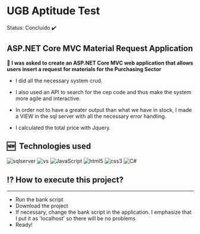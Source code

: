 <h1>UGB Aptitude Test</h1>

Status: Concluído ✔️

## ASP.NET Core MVC Material Request Application

**📃 I was asked to create an ASP.NET Core MVC web application that allows users
insert a request for materials for the Purchasing Sector**

* I did all the necessary system crud.

* I also used an API to search for the cep code and thus make the system more agile and interactive.

* In order not to have a greater output than what we have in stock, I made a VIEW in the sql server with all the necessary error handling.

* I calculated the total price with Jquery.

## 🆕 &nbsp;Technologies used
<img align="center" alt="sqlserver" src="https://img.shields.io/badge/Microsoft_SQL_Server-CC2927?style=for-the-badge&logo=microsoft-sql-server&logoColor=white" />
<img align="center" alt="vs" src="https://img.shields.io/badge/Visual_Studio-5C2D91?style=for-the-badge&logo=visual%20studio&logoColor=white" />
<img align="center" alt="JavaScript" src="https://img.shields.io/badge/JavaScript-F7DF1E?style=for-the-badge&logo=javascript&logoColor=black" />
<img align="center" alt="html5" src="https://img.shields.io/badge/HTML5-E34F26?style=for-the-badge&logo=html5&logoColor=white" />
<img align="center" alt="css3" src="https://img.shields.io/badge/CSS3-1572B6?style=for-the-badge&logo=css3&logoColor=white" />
<img  align="center" alt="C#" src="https://img.shields.io/badge/C%23-239120?style=for-the-badge&logo=c-sharp&logoColor=white">

## ⁉️ How to execute this project? 
<hr>

- Run the bank script 
- Download the project
- If necessary, change the bank script in the application. I emphasize that I put it as 'localhost' so there will be no problems
- Ready!
